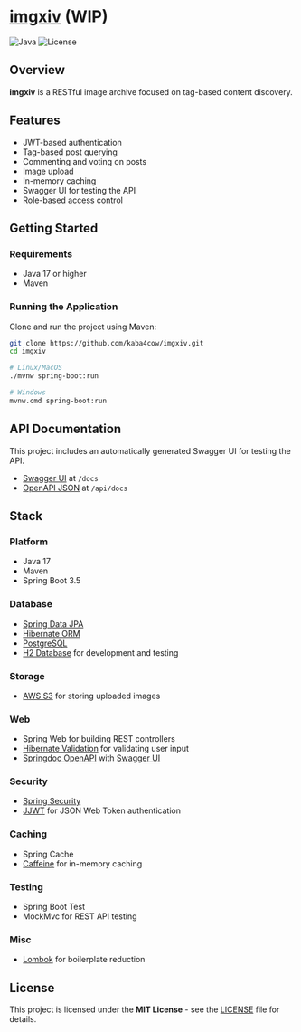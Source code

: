 # [imgxiv](https://github.com/kaba4cow/imgxiv) (WIP)

![Java](https://img.shields.io/badge/Java-17-blue.svg)
![License](https://img.shields.io/badge/license-MIT-green.svg)

## Overview

**imgxiv** is a RESTful image archive focused on tag-based content discovery.

## Features

- JWT-based authentication
- Tag-based post querying
- Commenting and voting on posts
- Image upload
- In-memory caching
- Swagger UI for testing the API
- Role-based access control

## Getting Started

### Requirements

- Java 17 or higher
- Maven

### Running the Application

Clone and run the project using Maven:

```bash
git clone https://github.com/kaba4cow/imgxiv.git
cd imgxiv

# Linux/MacOS
./mvnw spring-boot:run

# Windows
mvnw.cmd spring-boot:run
```

## API Documentation

This project includes an automatically generated Swagger UI for testing the API.

- [Swagger UI](http://localhost:8080/docs) at `/docs`
- [OpenAPI JSON](http://localhost:8080/api/docs) at `/api/docs`

## Stack

### Platform

- Java 17
- Maven
- Spring Boot 3.5

### Database

- [Spring Data JPA](https://github.com/spring-projects/spring-data-jpa)
- [Hibernate ORM](https://github.com/hibernate/hibernate-orm)
- [PostgreSQL](https://github.com/postgres/postgres)
- [H2 Database](https://github.com/h2database/h2database) for development and testing

### Storage

- [AWS S3](https://aws.amazon.com/s3/) for storing uploaded images

### Web

- Spring Web for building REST controllers
- [Hibernate Validation](https://github.com/hibernate/hibernate-validator) for validating user input
- [Springdoc OpenAPI](https://github.com/springdoc/springdoc-openapi) with [Swagger UI](https://github.com/swagger-api/swagger-ui)

### Security

- [Spring Security](https://github.com/spring-projects/spring-security)
- [JJWT](https://github.com/jwtk/jjwt) for JSON Web Token authentication

### Caching

- Spring Cache
- [Caffeine](https://github.com/ben-manes/caffeine) for in-memory caching

### Testing

- Spring Boot Test
- MockMvc for REST API testing

### Misc

- [Lombok](https://github.com/projectlombok/lombok) for boilerplate reduction

## License

This project is licensed under the **MIT License** - see the [LICENSE](./LICENSE) file for details.